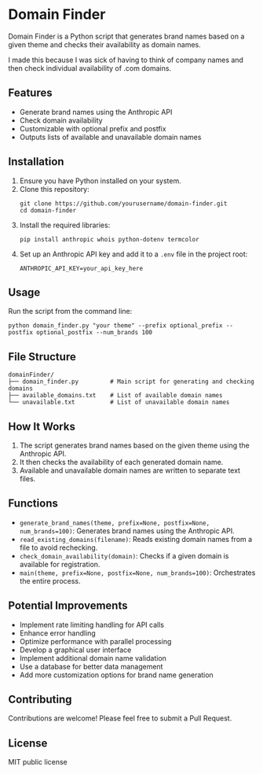 # Domain Finder

Domain Finder is a Python script that generates brand names based on a given theme and checks their availability as domain names.

I made this because I was sick of having to think of company names and then check individual availability of .com domains.

## Features

- Generate brand names using the Anthropic API
- Check domain availability
- Customizable with optional prefix and postfix
- Outputs lists of available and unavailable domain names

## Installation

1. Ensure you have Python installed on your system.
2. Clone this repository:
   ```
   git clone https://github.com/yourusername/domain-finder.git
   cd domain-finder
   ```
3. Install the required libraries:
   ```
   pip install anthropic whois python-dotenv termcolor
   ```
4. Set up an Anthropic API key and add it to a `.env` file in the project root:
   ```
   ANTHROPIC_API_KEY=your_api_key_here
   ```

## Usage

Run the script from the command line:

```
python domain_finder.py "your theme" --prefix optional_prefix --postfix optional_postfix --num_brands 100
```

## File Structure

```
domainFinder/
├── domain_finder.py         # Main script for generating and checking domains
├── available_domains.txt    # List of available domain names
└── unavailable.txt          # List of unavailable domain names
```

## How It Works

1. The script generates brand names based on the given theme using the Anthropic API.
2. It then checks the availability of each generated domain name.
3. Available and unavailable domain names are written to separate text files.

## Functions

- `generate_brand_names(theme, prefix=None, postfix=None, num_brands=100)`: Generates brand names using the Anthropic API.
- `read_existing_domains(filename)`: Reads existing domain names from a file to avoid rechecking.
- `check_domain_availability(domain)`: Checks if a given domain is available for registration.
- `main(theme, prefix=None, postfix=None, num_brands=100)`: Orchestrates the entire process.

## Potential Improvements

- Implement rate limiting handling for API calls
- Enhance error handling
- Optimize performance with parallel processing
- Develop a graphical user interface
- Implement additional domain name validation
- Use a database for better data management
- Add more customization options for brand name generation

## Contributing

Contributions are welcome! Please feel free to submit a Pull Request.

## License

MIT public license